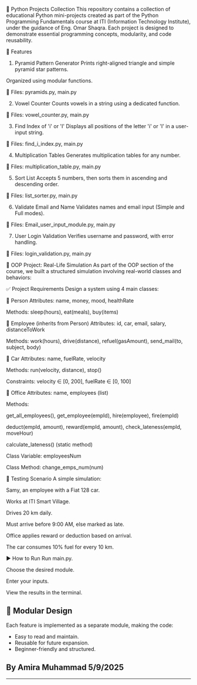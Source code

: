 
🌟 Python Projects Collection
This repository contains a collection of educational Python mini-projects created as part of the Python Programming Fundamentals course at ITI (Information Technology Institute), under the guidance of Eng. Omar Shaqra. Each project is designed to demonstrate essential programming concepts, modularity, and code reusability.

🔧 Features
1. Pyramid Pattern Generator
Prints right-aligned triangle and simple pyramid star patterns.

Organized using modular functions.

📁 Files: pyramids.py, main.py

2. Vowel Counter
Counts vowels in a string using a dedicated function.

📁 Files: vowel_counter.py, main.py

3. Find Index of 'i' or 'I'
Displays all positions of the letter 'i' or 'I' in a user-input string.

📁 Files: find_i_index.py, main.py

4. Multiplication Tables
Generates multiplication tables for any number.

📁 Files: multiplication_table.py, main.py

5. Sort List
Accepts 5 numbers, then sorts them in ascending and descending order.

📁 Files: list_sorter.py, main.py

6. Validate Email and Name
Validates names and email input (Simple and Full modes).

📁 Files: Email_user_input_module.py, main.py

7. User Login Validation
Verifies username and password, with error handling.

📁 Files: login_validation.py, main.py

🧩 OOP Project: Real-Life Simulation
As part of the OOP section of the course, we built a structured simulation involving real-world classes and behaviors:

✅ Project Requirements
Design a system using 4 main classes:

🔹 Person
Attributes: name, money, mood, healthRate

Methods: sleep(hours), eat(meals), buy(items)

🔹 Employee (inherits from Person)
Attributes: id, car, email, salary, distanceToWork

Methods: work(hours), drive(distance), refuel(gasAmount), send_mail(to, subject, body)

🔹 Car
Attributes: name, fuelRate, velocity

Methods: run(velocity, distance), stop()

Constraints: velocity ∈ [0, 200], fuelRate ∈ [0, 100]

🔹 Office
Attributes: name, employees (list)

Methods:

get_all_employees(), get_employee(empId), hire(employee), fire(empId)

deduct(empId, amount), reward(empId, amount), check_lateness(empId, moveHour)

calculate_lateness() (static method)

Class Variable: employeesNum

Class Method: change_emps_num(num)

🧪 Testing Scenario
A simple simulation:

Samy, an employee with a Fiat 128 car.

Works at ITI Smart Village.

Drives 20 km daily.

Must arrive before 9:00 AM, else marked as late.

Office applies reward or deduction based on arrival.

The car consumes 10% fuel for every 10 km.

▶️ How to Run
Run main.py.

Choose the desired module.

Enter your inputs.

View the results in the terminal.



## 🧩 Modular Design

Each feature is implemented as a separate module, making the code:

* Easy to read and maintain.
* Reusable for future expansion.
* Beginner-friendly and structured.

## By Amira Muhammad 5/9/2025

---


